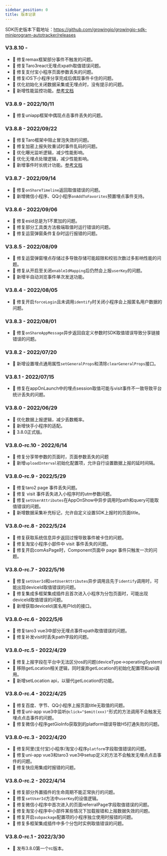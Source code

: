 ```yaml
---
sidebar_position: 0
title: 版本记录
---
```


SDK历史版本下载地址：<https://github.com/growingio/growingio-sdk-miniprogram-autotracker/releases>

### V3.8.10 -

* 🐞 修复remax框架部分事件不触发的问题。
* 🐞 修复Taro3react无埋点xpath取值错误问题。
* 🐞 修复支付宝小程序页面参数丢失的问题。
* 🐞 修复iOS下小程序分享完成后偶现事件卡住的问题。
* 🌟 优化初始化关闭数据采集或无埋点时，没有提示的问题。
* 🎉 新增性能监控功能。[参考文档](/docs/miniprogram/3.8/plugins/performance)

### V3.8.9 - 2022/10/11

* 🐞 修复uniapp框架中偶现点击事件丢失的问题。

### V3.8.8 - 2022/09/22

* 🐞 修复Taro框架中阻止冒泡失效的问题。
* 🐞 修复加密上报失败重试时事件乱码的问题。
* 🌟 优化曝光监听逻辑，减少性能影响。
* 🌟 优化无埋点处理逻辑，减少性能影响。
* 🎉 新增事件时长统计功能。[参考文档](/docs/miniprogram/3.8/commonlyApi#事件时长统计)

### V3.8.7 - 2022/09/14

* 🐞 修复`onShareTimeline`返回取值错误的问题。
* 🎉 新增微信小程序、QQ小程序`onAddToFavorites`预置埋点事件支持。

### V3.8.6 - 2022/09/06

* 🐞 修复esid总是为1不累加的问题。
* 🐞 修复部分工具类方法极端取值时运行错误的问题。
* 🐞 修复运营弹窗条件复杂时运行报错的问题。

### V3.8.5 - 2022/08/09

* 🐞 修复运营弹窗埋点存储过多导致存储可能超限和校验次数过多影响性能的问题。
* 🐞 修复从开启至关闭`enableIdMapping`后仍然会上报`userKey`的问题。
* 🎉 新增半自动浏览事件单次发送功能。

### V3.8.4 - 2022/08/05

* 🐞 修复开启`forceLogin`且未调用`identify`时关闭小程序会上报匿名用户数据的问题。

### V3.8.3 - 2022/08/01

* 🐞 修复`onShareAppMessage`异步返回自定义参数时SDK取值错误导致分享链接错误的问题。

### V3.8.2 - 2022/07/20

* 🎉 新增设置埋点通用属性`setGeneralProps`和清除`clearGeneralProps`接口。

### V3.8.1 - 2022/07/15

* 🐞 修复在appOnLaunch中的埋点session取值可能与visit事件不一致导致平台统计丢失的问题。

### V3.8.0 - 2022/06/29

* 🌟 优化数据上报逻辑，减少丢数概率。
* 🎉 新增快手小程序的适配。
* 🎉 3.8.0正式版。

### V3.8.0-rc.10 - 2022/6/14

* 🐞 修复分享带参数的页面时，页面参数丢失的问题
* 🎉 新增`uploadInterval`初始化配置项，允许自行设置数据上报的延时间隔。

### V3.8.0-rc.9 - 2022/5/29

* 🐞 修复taro2 page 事件丢失问题。
* 🐞 修复 visit 事件丢失进入小程序时的utm参数问题。
* 🐞 修复`setUserAttributes`在AppOnShow中异步调用时path和query可能取值错误的问题。
* 🎉 新增数据采集补充标记，允许自定义设置SDK上报时的页面title。

### V3.8.0-rc.8 - 2022/5/24

* 🐞 修复获取系统信息异步返回过慢导致事件被卡住的问题。
* 🐞 修复淘宝小程序小部件中 visit 事件丢失的问题。
* 🐞 修复开启comAsPage时，Component页面中 page 事件只触发一次的问题。

### V3.8.0-rc.7 - 2022/5/16

* 🐞 修复`setUserId`和`setUserAttributes`异步调用且先于`identify`调用时，可能出现deviceId取值错误的问题。
* 🐞 修复集成多框架集成插件且首次进入小程序为分包页面时，可能出现deviceId取值错误的问题。
* 🎉 新增获取deviceId(匿名用户Id)的接口。

### V3.8.0-rc.6 - 2022/5/6

* 🐞 修复taro3 vue3中部分无埋点事件xpath取值错误的问题。
* 🐞 修复补发visit时丢失path字段的问题。

### V3.8.0-rc.5 - 2022/4/29

* 🐞 修复上报字段在平台中无法区分os的问题(deviceType->operatingSystem)
* 🌟 移除getLocation相关逻辑，同时废弃getLocation的初始化配置项和api调用。
* 🎉 新增setLocation api，以替代getLocation的功能。

### V3.8.0-rc.4 - 2022/4/25

* 🐞 修复百度、字节、QQ小程序上报页面title无取值的问题。
* 🐞 修复uni-app vue3中监听`@click="$emit(xxx)"`形式的方法调用不会触发无埋点点击事件的问题。
* 🐞 修复微信小程序getGioInfo获取到的platform错误导致H5打通失败的问题。

### V3.8.0-rc.3 - 2022/4/20

* 🐞 修复阿里(支付宝)小程序/淘宝小程序`platform`字段取值错误的问题。
* 🐞 修复uni-app vue3和taro3 vue3中setup定义的方法不会触发无埋点点击事件的问题。
* 🐞 修复快应用集成时报错的问题。

### V3.8.0-rc.2 - 2022/4/14

* 🐞 修复部分外置插件的生命周期不能正常执行的问题。
* 🐞 修复`setUserId`方法中`userKey`的设值逻辑。
* 🐞 修复微信小程序中首次进入的页面referralPage字段取值错误的问题。
* 🐞 修复淘宝小程序中小部件某些情况下加载报错和上报数据失效的问题。
* 🐞 修复开启`subpackage`配置项的小程序独立使用时报错的问题。
* 🐞 修复多框架集成插件中多个分包时实例取值错误的问题。

### V3.8.0-rc.1 - 2022/3/30

* 🎉 发布3.8.0第一个rc版本。
